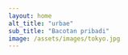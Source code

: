 ```yaml
---
layout: home
alt_title: "urbae"
sub_title: "Bacotan pribadi"
image: /assets/images/tokyo.jpg
---
```

